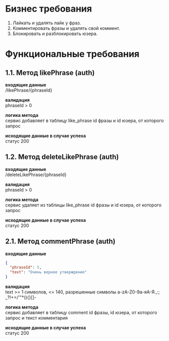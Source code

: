 # Бизнес требования
1. Лайкать и удалять лайк у фраз.
2. Комментировать фразы и удалять свой коммент.
3. Блокировать и разблокировать юзера.

# Функциональные требования
## 1.1. Метод likePhrase (auth)
**входящие данные**<br/>
/likePhrase/{phraseId}

**валидация**<br/>
phraseId > 0

**логика метода**<br/>
сервис добавляет в таблицу like_phrase id фразы и id юзера, от которого запрос

**исходящие данные в случае успеха** <br/>статус 200


## 1.2. Метод deleteLikePhrase (auth)
**входящие данные**<br/>
/deleteLikePhrase/{phraseId}

**валидация**<br/>
phraseId > 0

**логика метода**<br/>
сервис удаляет из таблицы like_phrase id фразы и id юзера, от которого запрос

**исходящие данные в случае успеха** <br/>статус 200

## 2.1. Метод commentPhrase (auth)
**входящие данные**<br/>
```json
{
  "phraseId": 5,
  "text": "Очень верное утверждение"
}
```
**валидация**<br/>
text >= 1 символов, <= 140, разрешенные символы a-zA-Z0-9а-яА-Я.,:; _?!+=/'\"*(){}[]-<br/>

**логика метода**<br/>
сервис добавляет в таблицу comment id фразы, id юзера, от которого запрос и текст комментария

**исходящие данные в случае успеха** <br/>статус 200

